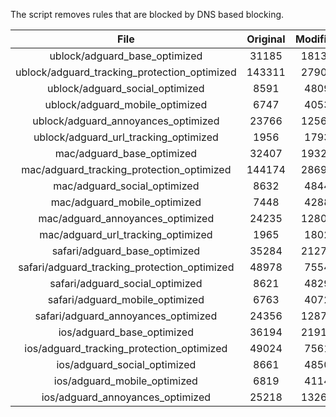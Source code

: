 The script removes rules that are blocked by DNS based blocking.


| File | Original | Modified |
|:----:|:-----:|:-----:|
| ublock/adguard_base_optimized | 31185 | 18139 |
| ublock/adguard_tracking_protection_optimized | 143311 | 27908 |
| ublock/adguard_social_optimized | 8591 | 4809 |
| ublock/adguard_mobile_optimized | 6747 | 4053 |
| ublock/adguard_annoyances_optimized | 23766 | 12560 |
| ublock/adguard_url_tracking_optimized | 1956 | 1793 |
| mac/adguard_base_optimized | 32407 | 19327 |
| mac/adguard_tracking_protection_optimized | 144174 | 28691 |
| mac/adguard_social_optimized | 8632 | 4844 |
| mac/adguard_mobile_optimized | 7448 | 4288 |
| mac/adguard_annoyances_optimized | 24235 | 12804 |
| mac/adguard_url_tracking_optimized | 1965 | 1802 |
| safari/adguard_base_optimized | 35284 | 21273 |
| safari/adguard_tracking_protection_optimized | 48978 | 7554 |
| safari/adguard_social_optimized | 8621 | 4829 |
| safari/adguard_mobile_optimized | 6763 | 4072 |
| safari/adguard_annoyances_optimized | 24356 | 12875 |
| ios/adguard_base_optimized | 36194 | 21914 |
| ios/adguard_tracking_protection_optimized | 49024 | 7561 |
| ios/adguard_social_optimized | 8661 | 4850 |
| ios/adguard_mobile_optimized | 6819 | 4114 |
| ios/adguard_annoyances_optimized | 25218 | 13269 |